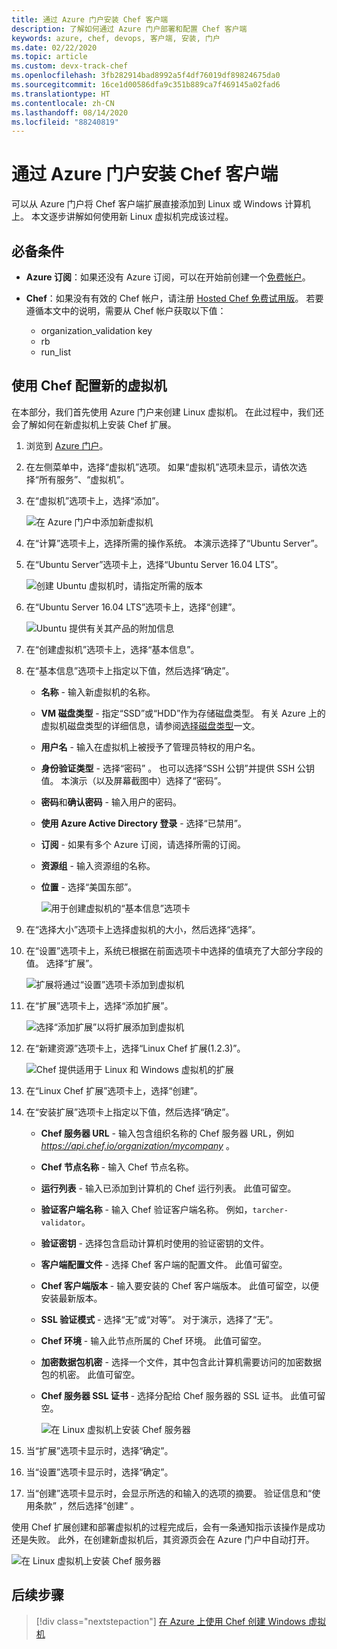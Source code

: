 ```yaml
---
title: 通过 Azure 门户安装 Chef 客户端
description: 了解如何通过 Azure 门户部署和配置 Chef 客户端
keywords: azure, chef, devops, 客户端, 安装, 门户
ms.date: 02/22/2020
ms.topic: article
ms.custom: devx-track-chef
ms.openlocfilehash: 3fb282914bad8992a5f4df76019df89824675da0
ms.sourcegitcommit: 16ce1d00586dfa9c351b889ca7f469145a02fad6
ms.translationtype: HT
ms.contentlocale: zh-CN
ms.lasthandoff: 08/14/2020
ms.locfileid: "88240819"
---
```

# <a name="install-the-chef-client-from-the-azure-portal"></a>通过 Azure 门户安装 Chef 客户端
可以从 Azure 门户将 Chef 客户端扩展直接添加到 Linux 或 Windows 计算机上。 本文逐步讲解如何使用新 Linux 虚拟机完成该过程。

## <a name="prerequisites"></a>必备条件

- **Azure 订阅**：如果还没有 Azure 订阅，可以在开始前创建一个[免费帐户](https://azure.microsoft.com/free/?ref=microsoft.com&utm_source=microsoft.com&utm_medium=docs&utm_campaign=visualstudio)。

- **Chef**：如果没有有效的 Chef 帐户，请注册 [Hosted Chef 免费试用版](https://manage.chef.io/signup)。 若要遵循本文中的说明，需要从 Chef 帐户获取以下值：
  - organization_validation key
  - rb
  - run_list

## <a name="configure-a-new-virtual-machine-with-chef"></a>使用 Chef 配置新的虚拟机

在本部分，我们首先使用 Azure 门户来创建 Linux 虚拟机。 在此过程中，我们还会了解如何在新虚拟机上安装 Chef 扩展。

1. 浏览到 [Azure 门户](https://portal.azure.com)。

1. 在左侧菜单中，选择“虚拟机”选项。  如果“虚拟机”选项未显示，请依次选择“所有服务”、“虚拟机”。   

1. 在“虚拟机”选项卡上，选择“添加”。  

    ![在 Azure 门户中添加新虚拟机](./media/client-install-from-azure-portal/add-vm.png)

1. 在“计算”选项卡上，选择所需的操作系统。  本演示选择了“Ubuntu Server”。 

1. 在“Ubuntu Server”选项卡上，选择“Ubuntu Server 16.04 LTS”。  

    ![创建 Ubuntu 虚拟机时，请指定所需的版本](./media/client-install-from-azure-portal/ubuntu-server-version.png)

1. 在“Ubuntu Server 16.04 LTS”选项卡上，选择“创建”。  

    ![Ubuntu 提供有关其产品的附加信息](./media/client-install-from-azure-portal/create-vm.png)

1. 在“创建虚拟机”选项卡上，选择“基本信息”。  

1. 在“基本信息”选项卡上指定以下值，然后选择“确定”。  

   - **名称** - 输入新虚拟机的名称。
   - **VM 磁盘类型** - 指定“SSD”或“HDD”作为存储磁盘类型。   有关 Azure 上的虚拟机磁盘类型的详细信息，请参阅[选择磁盘类型](https://docs.microsoft.com/azure/virtual-machines/windows/disks-types)一文。
   - **用户名** - 输入在虚拟机上被授予了管理员特权的用户名。
   - **身份验证类型** - 选择“密码”  。 也可以选择“SSH 公钥”并提供 SSH 公钥值。  本演示（以及屏幕截图中）选择了“密码”。 
   - **密码**和**确认密码** - 输入用户的密码。
   - **使用 Azure Active Directory 登录** - 选择“已禁用”。 
   - **订阅** - 如果有多个 Azure 订阅，请选择所需的订阅。
   - **资源组** - 输入资源组的名称。
   - **位置** - 选择“美国东部”。 

     ![用于创建虚拟机的“基本信息”选项卡](./media/client-install-from-azure-portal/add-vm-basics.png)

1. 在“选择大小”选项卡上选择虚拟机的大小，然后选择“选择”。  

1. 在“设置”选项卡上，系统已根据在前面选项卡中选择的值填充了大部分字段的值。  选择“扩展”。 

     ![扩展将通过“设置”选项卡添加到虚拟机](./media/client-install-from-azure-portal/add-vm-select-extensions.png)

1. 在“扩展”选项卡上，选择“添加扩展”。  

     ![选择“添加扩展”以将扩展添加到虚拟机](./media/client-install-from-azure-portal/add-vm-add-extension.png)

1. 在“新建资源”选项卡上，选择“Linux Chef 扩展(1.2.3)”。  

     ![Chef 提供适用于 Linux 和 Windows 虚拟机的扩展](./media/client-install-from-azure-portal/select-linux-chef-extension.png)

1. 在“Linux Chef 扩展”选项卡上，选择“创建”。  

1. 在“安装扩展”选项卡上指定以下值，然后选择“确定”。  

    - **Chef 服务器 URL** - 输入包含组织名称的 Chef 服务器 URL，例如 *https://api.chef.io/organization/mycompany* 。
    - **Chef 节点名称** - 输入 Chef 节点名称。
    - **运行列表** - 输入已添加到计算机的 Chef 运行列表。 此值可留空。
    - **验证客户端名称** - 输入 Chef 验证客户端名称。 例如，`tarcher-validator`。
    - **验证密钥** - 选择包含启动计算机时使用的验证密钥的文件。
    - **客户端配置文件** - 选择 Chef 客户端的配置文件。 此值可留空。
    - **Chef 客户端版本** - 输入要安装的 Chef 客户端版本。 此值可留空，以便安装最新版本。
    - **SSL 验证模式** - 选择“无”或“对等”。   对于演示，选择了“无”。 
    - **Chef 环境** - 输入此节点所属的 Chef 环境。 此值可留空。
    - **加密数据包机密** - 选择一个文件，其中包含此计算机需要访问的加密数据包的机密。 此值可留空。
    - **Chef 服务器 SSL 证书** - 选择分配给 Chef 服务器的 SSL 证书。 此值可留空。

      ![在 Linux 虚拟机上安装 Chef 服务器](./media/client-install-from-azure-portal/install-extension.png)

1. 当“扩展”选项卡显示时，选择“确定”。  

1. 当“设置”选项卡显示时，选择“确定”。  

1. 当“创建”选项卡显示时，会显示所选的和输入的选项的摘要。  验证信息和“使用条款”  ，然后选择“创建”  。

使用 Chef 扩展创建和部署虚拟机的过程完成后，会有一条通知指示该操作是成功还是失败。 此外，在创建新虚拟机后，其资源页会在 Azure 门户中自动打开。

![在 Linux 虚拟机上安装 Chef 服务器](./media/client-install-from-azure-portal/resource-created.png)

## <a name="next-steps"></a>后续步骤

> [!div class="nextstepaction"] 
> [在 Azure 上使用 Chef 创建 Windows 虚拟机](windows-vm-configure.md)